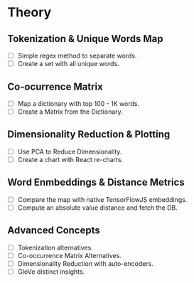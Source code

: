 # Theory

## Tokenization & Unique Words Map
- [ ] Simple regex method to separate words.
- [ ] Create a set with all unique words.

## Co-ocurrence Matrix
- [ ] Map a dictionary with top 100 - 1K words. 
- [ ] Create a Matrix from the Dictionary.

## Dimensionality Reduction & Plotting
- [ ] Use PCA to Reduce Dimensionality.
- [ ] Create a chart with React re-charts.

## Word Enmbeddings & Distance Metrics
- [ ] Compare the map with native TensorFlowJS embeddings.
- [ ] Compute an absolute value distance and fetch the DB.

## Advanced Concepts
- [ ] Tokenization alternatives.
- [ ] Co-occurrence Matrix Alternatives.
- [ ] Dimensionality Reduction with auto-encoders.
- [ ] GloVe distinct insights.
